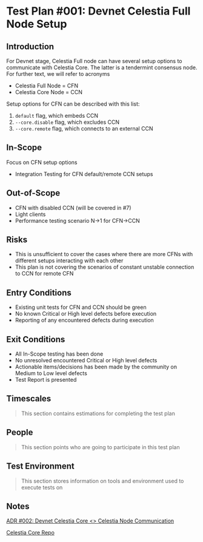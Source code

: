 # Test Plan #001: Devnet Celestia Full Node Setup

## Introduction

For Devnet stage, Celestia Full node can have several setup options to communicate with Celestia Core. The latter is a tendermint consensus node. For further text, we will refer to acronyms

- Celestia Full Node = CFN
- Celestia Core Node = CCN

Setup options for CFN can be described with this list:

1. `default` flag, which embeds CCN
2. `--core.disable` flag, which excludes CCN
3. `--core.remote` flag, which connects to an external CCN

## In-Scope

Focus on CFN setup options

- Integration Testing for CFN default/remote CCN setups

## Out-of-Scope

- CFN with disabled CCN (will be covered in #7)
- Light clients
- Performance testing scenario N->1 for CFN->CCN

## Risks

- This is unsufficient to cover the cases where there are more CFNs with different setups interacting with each other
- This plan is not covering the scenarios of constant unstable connection to CCN for remote CFN

## Entry Conditions

- Existing unit tests for CFN and CCN should be green
- No known Critical or High level defects before execution
- Reporting of any encountered defects during execution

## Exit Conditions

- All In-Scope testing has been done
- No unresolved encountered Critical or High level defects
- Actionable items/decisions has been made by the community on Medium to Low level defects
- Test Report is presented

## Timescales

> This section contains estimations for completing the test plan

## People

> This section points who are going to participate in this test plan

## Test Environment

> This section stores information on tools and environment used to execute tests on

## Notes

[ADR #002: Devnet Celestia Core <> Celestia Node Communication](https://github.com/celestiaorg/celestia-node/blob/main/docs/adr/adr-002-predevnet-core-to-full-communication.md)

[Celestia Core Repo](https://github.com/celestiaorg/celestia-core)
